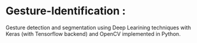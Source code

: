 # Gesture-Identification : 

Gesture detection and segmentation using Deep Learining techniques with Keras (with Tensorflow backend) and OpenCV implemented in Python.
